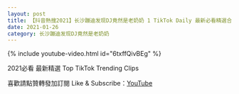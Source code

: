 ```yaml
---
layout: post
title: 【抖音熱搜2021】长沙蹦迪发现DJ竟然是老奶奶 1 TikTok Daily 最新必看精選合集2021 01 26
date: 2021-01-26
category: 长沙蹦迪发现DJ竟然是老奶奶
---
```


{% include youtube-video.html id="6txffQivBEg" %}

2021必看 最新精選 Top TikTok Trending Clips

喜歡請點贊轉發加訂閱 Like & Subscribe：[YouTube](https://www.youtube.com/channel/UCAoR7VcanIPd04uEq_GIylA/videos)

